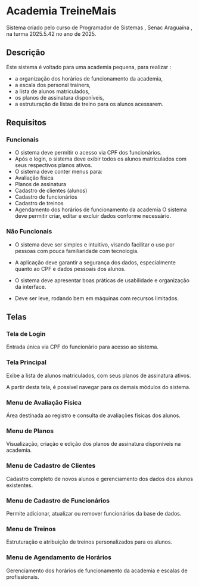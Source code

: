 # Academia TreineMais
Sistema criado pelo curso de Programador de Sistemas , Senac Araguaína , na turma 2025.5.42 no ano de 2025.

## Descrição

Este sistema é voltado para uma academia pequena, para realizar :
- a organização dos horários de funcionamento da academia,
- a escala dos personal trainers, 
- a lista de alunos matriculados, 
- os planos de assinatura disponíveis, 
- a estruturação de listas de treino para os alunos acessarem.

## Requisitos

### Funcionais
- O sistema deve permitir o acesso via CPF dos funcionários.
- Após o login, o sistema deve exibir todos os alunos matriculados com seus respectivos planos ativos.
- O sistema deve conter menus para:
- Avaliação física
- Planos de assinatura
- Cadastro de clientes (alunos)
- Cadastro de funcionários
- Cadastro de treinos
- Agendamento dos horários de funcionamento da academia
O sistema deve permitir criar, editar e excluir dados conforme necessário.

### Não Funcionais
- O sistema deve ser simples e intuitivo, visando facilitar o uso por pessoas com pouca familiaridade com tecnologia.

- A aplicação deve garantir a segurança dos dados, especialmente quanto ao CPF e dados pessoais dos alunos.

- O sistema deve apresentar boas práticas de usabilidade e organização da interface.

- Deve ser leve, rodando bem em máquinas com recursos limitados.

## Telas

### Tela de Login
Entrada única via CPF do funcionário para acesso ao sistema.

### Tela Principal
Exibe a lista de alunos matriculados, com seus planos de assinatura ativos.

A partir desta tela, é possível navegar para os demais módulos do sistema.

### Menu de Avaliação Física
Área destinada ao registro e consulta de avaliações físicas dos alunos.

### Menu de Planos
Visualização, criação e edição dos planos de assinatura disponíveis na academia.

### Menu de Cadastro de Clientes
Cadastro completo de novos alunos e gerenciamento dos dados dos alunos existentes.

### Menu de Cadastro de Funcionários
Permite adicionar, atualizar ou remover funcionários da base de dados.

### Menu de Treinos
Estruturação e atribuição de treinos personalizados para os alunos.

### Menu de Agendamento de Horários
Gerenciamento dos horários de funcionamento da academia e escalas de profissionais.

